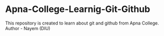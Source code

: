 # Apna-College-Learnig-Git-Github
This repository is created to learn about git and github from Apna College.
<br>
Author - Nayem (DIU)


